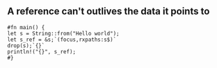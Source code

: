 ## A reference can't outlives the data it points to

```aquascope,permissions,stepper,boundaries,shouldFail,run
#fn main() {
let s = String::from("Hello world");
let s_ref = &s;`(focus,rxpaths:s$)`
drop(s);`{}`
println!("{}", s_ref);
#}
```

